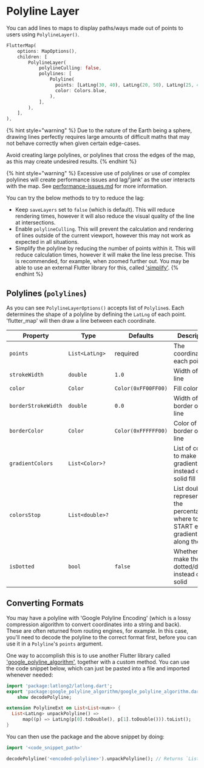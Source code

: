 # Polyline Layer

You can add lines to maps to display paths/ways made out of points to users using `PolylineLayer()`.

```dart
FlutterMap(
    options: MapOptions(),
    children: [
        PolylineLayer(
            polylineCulling: false,
            polylines: [
                Polyline(
                  points: [LatLng(30, 40), LatLng(20, 50), LatLng(25, 45),],
                  color: Colors.blue,
                ),
            ],
        ),
    ],
),
```

{% hint style="warning" %}
Due to the nature of the Earth being a sphere, drawing lines perfectly requires large amounts of difficult maths that may not behave correctly when given certain edge-cases.

Avoid creating large polylines, or polylines that cross the edges of the map, as this may create undesired results.
{% endhint %}

{% hint style="warning" %}
Excessive use of polylines or use of complex polylines will create performance issues and lag/'jank' as the user interacts with the map. See [performance-issues.md](../../faqs/performance-issues.md "mention") for more information.

You can try the below methods to try to reduce the lag:

* Keep `saveLayers` set to `false` (which is default). This will reduce rendering times, however it will also reduce the visual quality of the line at intersections.
* Enable `polylineCulling`. This will prevent the calculation and rendering of lines outside of the current viewport, however this may not work as expected in all situations.
* Simplify the polyline by reducing the number of points within it. This will reduce calculation times, however it will make the line less precise. This is recommended, for example, when zoomed further out. You may be able to use an external Flutter library for this, called ['simplify'](https://pub.dev/packages/simplify).
{% endhint %}

## Polylines (`polylines`)

As you can see `PolylineLayerOptions()` accepts list of `Polyline`s. Each determines the shape of a polyline by defining the `LatLng` of each point. 'flutter\_map' will then draw a line between each coordinate.

| Property            | Type            | Defaults            | Description                                                                                   |
| ------------------- | --------------- | ------------------- | --------------------------------------------------------------------------------------------- |
| `points`            | `List<LatLng>`  | required            | The coordinates of each point                                                                 |
| `strokeWidth`       | `double`        | `1.0`               | Width of the line                                                                             |
| `color`             | `Color`         | `Color(0xFF00FF00)` | Fill color                                                                                    |
| `borderStrokeWidth` | `double`        | `0.0`               | Width of the border of the line                                                               |
| `borderColor`       | `Color`         | `Color(0xFFFFFF00)` | Color of the border of the line                                                               |
| `gradientColors`    | `List<Color>?`  |                     | List of colors to make gradient fill instead of a solid fill                                  |
| `colorsStop`        | `List<double>?` |                     | List doubles representing the percentage of where to START each gradient color along the line |
| `isDotted`          | `bool`          | `false`             | Whether to make the line dotted/dashed instead of solid                                       |

## Converting Formats

You may have a polyline with 'Google Polyline Encoding' (which is a lossy compression algorithm to convert coordinates into a string and back). These are often returned from routing engines, for example. In this case, you'll need to decode the polyline to the correct format first, before you can use it in a `Polyline`'s `points` argument.

One way to accomplish this is to use another Flutter library called ['google\_polyline\_algorithm'](https://pub.dev/packages/google\_polyline\_algorithm), together with a custom method. You can use the code snippet below, which can just be pasted into a file and imported whenever needed:

```dart
import 'package:latlong2/latlong.dart';
export 'package:google_polyline_algorithm/google_polyline_algorithm.dart'
    show decodePolyline;

extension PolylineExt on List<List<num>> {
  List<LatLng> unpackPolyline() =>
      map((p) => LatLng(p[0].toDouble(), p[1].toDouble())).toList();
}
```

You can then use the package and the above snippet by doing:

```dart
import '<code_snippet_path>'

decodePolyline('<encoded-polyline>').unpackPolyline(); // Returns `List<LatLng>` for a map polyline
```
